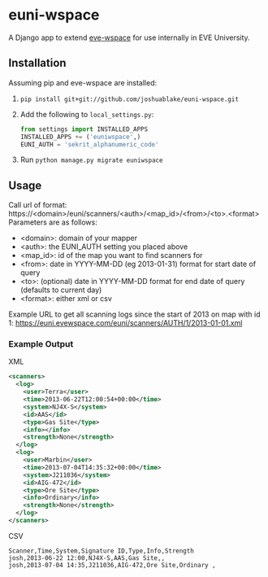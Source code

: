 euni-wspace
===========
A Django app to extend [eve-wspace](https://github.com/marbindrakon/eve-wspace) for use internally in EVE University.

Installation
-------------
Assuming pip and eve-wspace are installed:

1. `pip install git+git://github.com/joshuablake/euni-wspace.git`
2. Add the following to `local_settings.py`:

    ```python
    from settings import INSTALLED_APPS
    INSTALLED_APPS += ('euniwspace',)
    EUNI_AUTH = 'sekrit_alphanumeric_code'
    ```
3. Run `python manage.py migrate euniwspace`

Usage
------
Call url of format: https://&lt;domain&gt;/euni/scanners/&lt;auth&gt;/&lt;map_id&gt;/&lt;from&gt;/&lt;to&gt;.&lt;format&gt;
Parameters are as follows:
* &lt;domain&gt;: domain of your mapper
* &lt;auth&gt;: the EUNI_AUTH setting you placed above
* &lt;map_id&gt;: id of the map you want to find scanners for
* &lt;from&gt;: date in YYYY-MM-DD (eg 2013-01-31) format for start date of query
* &lt;to&gt;: (optional) date in YYYY-MM-DD format for end date of query (defaults to current day)
* &lt;format&gt;: either xml or csv

Example URL to get all scanning logs since the start of 2013 on map with id 1:
https://euni.evewspace.com/euni/scanners/AUTH/1/2013-01-01.xml

### Example Output ###
XML
```XML
<scanners>
  <log>
    <user>Terra</user>
    <time>2013-06-22T12:00:54+00:00</time>
    <system>NJ4X-S</system>
    <id>AAS</id>
    <type>Gas Site</type>
    <info></info>
    <strength>None</strength>
  </log>
  <log>
    <user>Marbin</user>
    <time>2013-07-04T14:35:32+00:00</time>
    <system>J211036</system>
    <id>AIG-472</id>
    <type>Ore Site</type>
    <info>Ordinary</info>
    <strength>None</strength>
  </log>
</scanners>
```

CSV
```CSV
Scanner,Time,System,Signature ID,Type,Info,Strength
josh,2013-06-22 12:00,NJ4X-S,AAS,Gas Site,,
josh,2013-07-04 14:35,J211036,AIG-472,Ore Site,Ordinary ,
```
